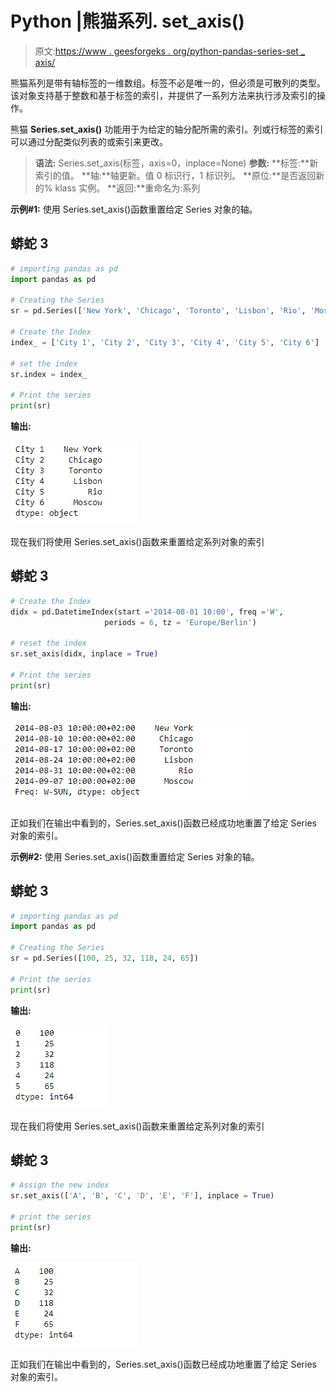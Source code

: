 # Python |熊猫系列. set_axis()

> 原文:[https://www . geesforgeks . org/python-pandas-series-set _ axis/](https://www.geeksforgeeks.org/python-pandas-series-set_axis/)

熊猫系列是带有轴标签的一维数组。标签不必是唯一的，但必须是可散列的类型。该对象支持基于整数和基于标签的索引，并提供了一系列方法来执行涉及索引的操作。

熊猫 **Series.set_axis()** 功能用于为给定的轴分配所需的索引。列或行标签的索引可以通过分配类似列表的或索引来更改。

> **语法:** Series.set_axis(标签，axis=0，inplace=None)
> **参数:**
> **标签:**新索引的值。
> **轴:**轴更新。值 0 标识行，1 标识列。
> **原位:**是否返回新的% klass 实例。
> **返回:**重命名为:系列

**示例#1:** 使用 Series.set_axis()函数重置给定 Series 对象的轴。

## 蟒蛇 3

```py
# importing pandas as pd
import pandas as pd

# Creating the Series
sr = pd.Series(['New York', 'Chicago', 'Toronto', 'Lisbon', 'Rio', 'Moscow'])

# Create the Index
index_ = ['City 1', 'City 2', 'City 3', 'City 4', 'City 5', 'City 6']

# set the index
sr.index = index_

# Print the series
print(sr)
```

**输出:**

![](img/9db73d89f8b83ae2b577005307175f69.png)

现在我们将使用 Series.set_axis()函数来重置给定系列对象的索引

## 蟒蛇 3

```py
# Create the Index
didx = pd.DatetimeIndex(start ='2014-08-01 10:00', freq ='W',
                     periods = 6, tz = 'Europe/Berlin')

# reset the index
sr.set_axis(didx, inplace = True)

# Print the series
print(sr)
```

**输出:**

![](img/177b1752a28c07f8d3956042b1874080.png)

正如我们在输出中看到的，Series.set_axis()函数已经成功地重置了给定 Series 对象的索引。

**示例#2:** 使用 Series.set_axis()函数重置给定 Series 对象的轴。

## 蟒蛇 3

```py
# importing pandas as pd
import pandas as pd

# Creating the Series
sr = pd.Series([100, 25, 32, 118, 24, 65])

# Print the series
print(sr)
```

**输出:**

![](img/55261dc75409b3f43b87131a088b1aad.png)

现在我们将使用 Series.set_axis()函数来重置给定系列对象的索引

## 蟒蛇 3

```py
# Assign the new index
sr.set_axis(['A', 'B', 'C', 'D', 'E', 'F'], inplace = True)

# print the series
print(sr)
```

**输出:**

![](img/f37f3eadec0433385684f3c0d4c806af.png)

正如我们在输出中看到的，Series.set_axis()函数已经成功地重置了给定 Series 对象的索引。